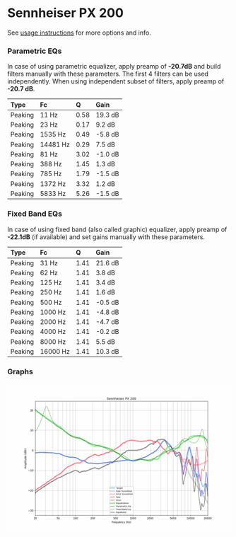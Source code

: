 # Sennheiser PX 200
See [usage instructions](https://github.com/jaakkopasanen/AutoEq#usage) for more options and info.

### Parametric EQs
In case of using parametric equalizer, apply preamp of **-20.7dB** and build filters manually
with these parameters. The first 4 filters can be used independently.
When using independent subset of filters, apply preamp of **-20.7 dB**.

| Type    | Fc       |    Q | Gain    |
|:--------|:---------|:-----|:--------|
| Peaking | 11 Hz    | 0.58 | 19.3 dB |
| Peaking | 23 Hz    | 0.17 | 9.2 dB  |
| Peaking | 1535 Hz  | 0.49 | -5.8 dB |
| Peaking | 14481 Hz | 0.29 | 7.5 dB  |
| Peaking | 81 Hz    | 3.02 | -1.0 dB |
| Peaking | 388 Hz   | 1.45 | 1.3 dB  |
| Peaking | 785 Hz   | 1.79 | -1.5 dB |
| Peaking | 1372 Hz  | 3.32 | 1.2 dB  |
| Peaking | 5833 Hz  | 5.26 | -1.5 dB |

### Fixed Band EQs
In case of using fixed band (also called graphic) equalizer, apply preamp of **-22.1dB**
(if available) and set gains manually with these parameters.

| Type    | Fc       |    Q | Gain    |
|:--------|:---------|:-----|:--------|
| Peaking | 31 Hz    | 1.41 | 21.6 dB |
| Peaking | 62 Hz    | 1.41 | 3.8 dB  |
| Peaking | 125 Hz   | 1.41 | 3.4 dB  |
| Peaking | 250 Hz   | 1.41 | 1.6 dB  |
| Peaking | 500 Hz   | 1.41 | -0.5 dB |
| Peaking | 1000 Hz  | 1.41 | -4.8 dB |
| Peaking | 2000 Hz  | 1.41 | -4.7 dB |
| Peaking | 4000 Hz  | 1.41 | -0.2 dB |
| Peaking | 8000 Hz  | 1.41 | 5.5 dB  |
| Peaking | 16000 Hz | 1.41 | 10.3 dB |

### Graphs
![](./Sennheiser%20PX%20200.png)